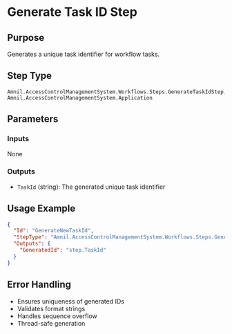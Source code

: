 # Generate Task ID Step

## Purpose
Generates a unique task identifier for workflow tasks.

## Step Type
```
Amnil.AccessControlManagementSystem.Workflows.Steps.GenerateTaskIdStep, Amnil.AccessControlManagementSystem.Application
```

## Parameters

### Inputs
None

### Outputs
- `TaskId` (string): The generated unique task identifier

## Usage Example

```json
{
  "Id": "GenerateNewTaskId",
  "StepType": "Amnil.AccessControlManagementSystem.Workflows.Steps.GenerateTaskIdStep, Amnil.AccessControlManagementSystem.Application",
  "Outputs": {
    "GeneratedId": "step.TaskId"
  }
}
```

## Error Handling
- Ensures uniqueness of generated IDs
- Validates format strings
- Handles sequence overflow
- Thread-safe generation
